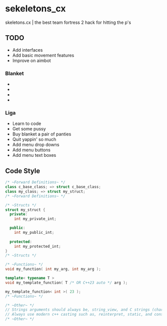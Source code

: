 # sekeletons_cx
skeletons.cx | the best team fortress 2 hack for hitting the p's

## TODO
- Add interfaces
- Add basic movement features
- Improve on aimbot

### Blanket
- 
- 
- 
- 


### Liga
- Learn to code
- Get some pussy
- Buy blanket a pair of panties
- Quit yappin' so much
- Add menu drop downs
- Add menu buttons
- Add menu text boxes


## Code Style
```c++
/* ~Forward Definitions~ */
class c_base_class; => struct c_base_class;
class my_class; => struct my_struct;
/* ~Forward Definitions~ */

/* ~Structs */
struct my_struct {
  private:
    int my_private_int;

  public:
    int my_public_int;
 
  protected:
    int my_protected_int;
}
/* ~Structs */

/* ~Functions~ */
void my_function( int my_arg, int my_arg );

template< typename T >
void my_template_function( T /* OR C++23 auto */ arg );

my_template_function< int >( 23 );
/* ~Functions~ */

/* ~Other~ */
// Strings arguments should always be, string_view, and C strings (char* with null terminator).
// Always use modern c++ casting such as, reinterpret, static, and const.
/* ~Other~ */
```
